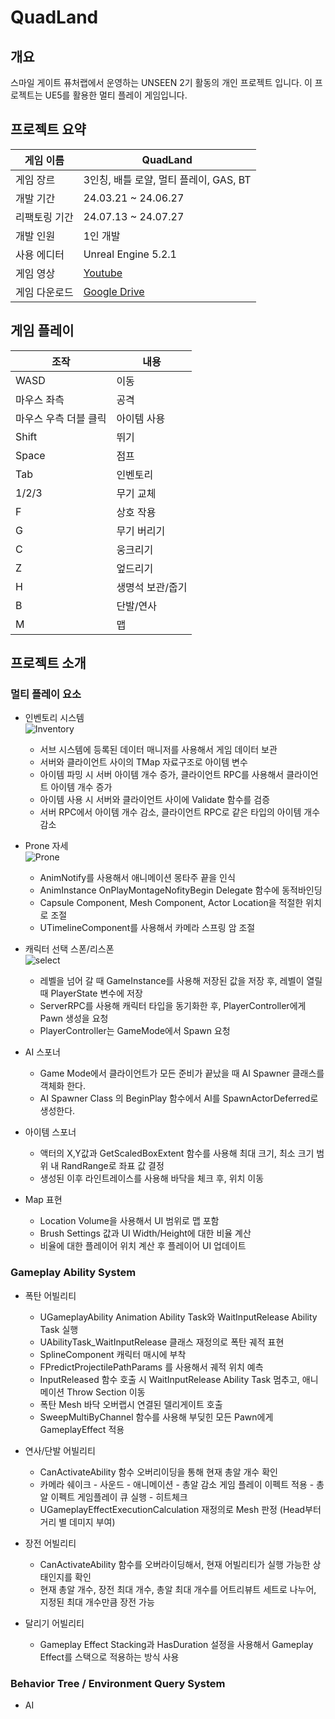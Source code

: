 # QuadLand </br>
## 개요 </br>
스마일 게이트 퓨처랩에서 운영하는 UNSEEN 2기 활동의 개인 프로젝트 입니다. 이 프로젝트는 UE5를 활용한 멀티 플레이 게임입니다.

## 프로젝트 요약 </br>
|게임 이름|QuadLand|
|------|---|
|게임 장르|3인칭, 배틀 로얄, 멀티 플레이, GAS, BT|
|개발 기간|24.03.21 ~ 24.06.27|
|리팩토링 기간|24.07.13 ~ 24.07.27|
|개발 인원|1인 개발|
|사용 에디터|Unreal Engine 5.2.1|
|게임 영상|[Youtube](https://youtu.be/7dDOaXCgpPM?si=ZmH3YlUCN4XMGDfP)|
|게임 다운로드|[Google Drive](https://drive.google.com/file/d/1D4OBhuT28q80ipwx2FkUMdyI91aTU1au/view?usp=sharing)|

## 게임 플레이 </br>
|조작|내용|
|------|---|
|WASD|이동|
|마우스 좌측|공격|
|마우스 우측 더블 클릭|아이템 사용|
|Shift|뛰기|
|Space|점프|
|Tab|인벤토리|
|1/2/3|무기 교체|
|F|상호 작용|
|G|무기 버리기|
|C|웅크리기|
|Z|엎드리기|
|H|생명석 보관/줍기|
|B|단발/연사|
|M|맵|

## 프로젝트 소개 </br>
### 멀티 플레이 요소
* 인벤토리 시스템 </br>
![Inventory](https://github.com/futurelabunseen/C-SuyoungSong/assets/81684148/93453e5b-0908-4630-bb92-359592982f23)
  - 서브 시스템에 등록된 데이터 매니저를 사용해서 게임 데이터 보관
  - 서버와 클라이언트 사이의 TMap 자료구조로 아이템 변수
  - 아이템 파밍 시 서버 아이템 개수 증가, 클라이언트 RPC를 사용해서 클라이언트 아이템 개수 증가
  - 아이템 사용 시 서버와 클라이언트 사이에 Validate 함수를 검증
  - 서버 RPC에서 아이템 개수 감소, 클라이언트 RPC로 같은 타입의 아이템 개수 감소
 
* Prone 자세 </br>
![Prone](https://github.com/futurelabunseen/C-SuyoungSong/assets/81684148/f2c99a57-9150-41cf-86c6-8edf99d51658)
  - AnimNotify를 사용해서 애니메이션 몽타주 끝을 인식
  - AnimInstance OnPlayMontageNofityBegin Delegate 함수에 동적바인딩
  - Capsule Component, Mesh Component, Actor Location을 적절한 위치로 조절
  - UTimelineComponent를 사용해서 카메라 스프링 암 조절
  
* 캐릭터 선택 스폰/리스폰 </br>
![select](https://github.com/futurelabunseen/C-SuyoungSong/assets/81684148/ce16ed02-f907-43c2-97d6-d7d106afe3db)
  - 레벨을 넘어 갈 때 GameInstance를 사용해 저장된 값을 저장 후, 레벨이 열릴 때 PlayerState 변수에 저장
  - ServerRPC를 사용해 캐릭터 타입을 동기화한 후, PlayerController에게 Pawn 생성을 요청
  - PlayerController는 GameMode에서 Spawn 요청
  
* AI 스포너 </br>
  - Game Mode에서 클라이언트가 모든 준비가 끝났을 때 AI Spawner 클래스를 객체화 한다.
  - AI Spawner Class 의 BeginPlay 함수에서 AI를 SpawnActorDeferred로 생성한다.
    
* 아이템 스포너 </br>
  - 액터의 X,Y값과 GetScaledBoxExtent 함수를 사용해 최대 크기, 최소 크기 범위 내 RandRange로 좌표 값 결정
  - 생성된 이후 라인트레이스를 사용해 바닥을 체크 후, 위치 이동
  
* Map 표현 </br>
  - Location Volume을 사용해서 UI 범위로 맵 포함
  - Brush Settings 값과 UI Width/Height에 대한 비율 계산
  - 비율에 대한 플레이어 위치 계산 후 플레이어 UI 업데이트
 
### Gameplay Ability System 
* 폭탄 어빌리티
  - UGameplayAbility Animation Ability Task와 WaitInputRelease Ability Task 실행
  - UAbilityTask_WaitInputRelease 클래스 재정의로 폭탄 궤적 표현
  - SplineComponent 캐릭터 매시에 부착
  - FPredictProjectilePathParams 를 사용해서 궤적 위치 예측
  - InputReleased 함수 호출 시 WaitInputRelease Ability Task 멈추고, 애니메이션 Throw Section 이동
  - 폭탄 Mesh 바닥 오버랩시 연결된 델리게이트 호출
  - SweepMultiByChannel 함수를 사용해 부딪힌 모든 Pawn에게 GameplayEffect 적용

* 연사/단발 어빌리티
  - CanActivateAbility 함수 오버리이딩을 통해 현재 총알 개수 확인
  - 카메라 쉐이크 - 사운드 - 애니메이션 - 총알 감소 게임 플레이 이펙트 적용 - 총알 이펙트 게임플레이 큐 실행 - 히트체크
  - UGameplayEffectExecutionCalculation 재정의로 Mesh 판정 (Head부터 거리 별 데미지 부여)
 
* 장전 어빌리티
  - CanActivateAbility 함수를 오버라이딩해서, 현재 어빌리티가 실행 가능한 상태인지를 확인
  - 현재 총알 개수, 장전 최대 개수, 총알 최대 개수를 어트리뷰트 세트로 나누어, 지정된 최대 개수만큼 장전 가능
 
* 달리기 어빌리티
  - Gameplay Effect Stacking과 HasDuration 설정을 사용해서 Gameplay Effect를 스택으로 적용하는 방식 사용
 
### Behavior Tree / Environment Query System
* AI
